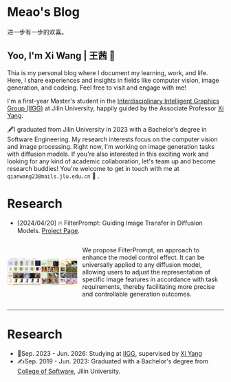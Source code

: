 # Meao's Blog 
进一步有一步的欢喜。

## Yoo, I'm Xi Wang | 王茜 👋

Thia is my personal blog where I document my learning, work, and life. Here, I share experiences and insights in fields like computer vision, image generation, and codeing. Feel free to visit and engage with me!

I'm a first-year Master's student in the [Interdisciplinary Intelligent Graphics Group (IIGG)](https://yang-group.github.io/#/) at Jilin University, happily guided by the  Associate Professor [Xi Yang](https://keepthinkingyx.github.io/Xi-Yang/).

🖋I graduated from Jilin University in 2023 with a Bachelor's degree in Software Engineering. My research interests focus on the computer vision and image processing. Right now, I'm working on image generation tasks with diffusion models. If you're also interested in this exciting work and looking for any kind of academic collaboration, let's team up and become research buddies! You're welcome to get in touch with me at `qianwang23@mails.jlu.edu.cn` 🍻 .


# Research
- [2024/04/20] 🔥 FilterPrompt: Guiding Image Transfer in Diffusion Models. [Project Page](https://meaoxixi.github.io/FilterPrompt/).

<div style="display: flex; align-items: center; width: 100%; max-width: 100%;">
  <div style="flex: 1; display: flex; justify-content: center; align-items: center; margin-right: 10px;">
    <img src="/img/filterPrompt.png" alt="description" style="max-width: 100%; height: auto;">
  </div>
  <div style="flex: 2;">
    <p>We propose FilterPrompt, an approach to enhance the model control effect. It can be universally applied to any diffusion model, allowing users to adjust the representation of specific image features in accordance with task requirements, thereby facilitating more precise and controllable generation outcomes.</p>
  </div>
</div>



---
# Research
- 🏃Sep. 2023 - Jun. 2026: Studying at [IIGG](https://yang-group.github.io/#/), supervised by [Xi Yang](https://keepthinkingyx.github.io/Xi-Yang/) 
- ✍️Sep. 2019 - Jun. 2023: Graduated with a Bachelor's degree from [College of Software](https://csw.jlu.edu.cn/), Jilin University.

